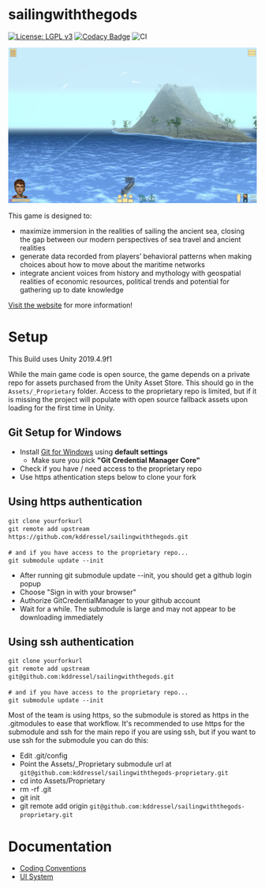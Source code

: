 sailingwiththegods
===================

[![License: LGPL v3](https://img.shields.io/badge/License-LGPL%20v3-blue.svg)](LICENSE) [![Codacy Badge](https://api.codacy.com/project/badge/Grade/ba9a42007847465d8bb80df93ad3dd77)](https://app.codacy.com/manual/kddressel/sailingwiththegods?utm_source=github.com&utm_medium=referral&utm_content=kddressel/sailingwiththegods&utm_campaign=Badge_Grade_Dashboard) ![CI](https://github.com/kddressel/sailingwiththegods/workflows/CI/badge.svg?branch=develop)

![](docs/images/screenshot.png)

This game is designed to:

* maximize immersion in the realities of sailing the ancient sea, closing the gap between our modern perspectives of sea travel and ancient realities
* generate data recorded from players’ behavioral patterns when making choices about how to move about the maritime networks
* integrate ancient voices from history and mythology with geospatial realities of economic resources, political trends and potential for gathering up to date knowledge

[Visit the website](https://scholarblogs.emory.edu/samothraciannetworks) for more information!

# Setup

This Build uses Unity 2019.4.9f1

While the main game code is open source, the game depends on a private repo for assets purchased from the Unity Asset Store. This should go in the ```Assets/_Proprietary``` folder. Access to the proprietary repo is limited, but if it is missing the project will populate with open source fallback assets upon loading for the first time in Unity.

## Git Setup for Windows

* Install [Git for Windows](https://git-scm.com/download/win) using **default settings**
  * Make sure you pick **"Git Credential Manager Core"**
* Check if you have / need access to the proprietary repo
* Use https athentication steps below to clone your fork

## Using https authentication

```
git clone yourforkurl
git remote add upstream https://github.com/kddressel/sailingwiththegods.git

# and if you have access to the proprietary repo...
git submodule update --init
```

* After running git submodule update --init, you should get a github login popup
* Choose "Sign in with your browser"
* Authorize GitCredentialManager to your github account
* Wait for a while. The submodule is large and may not appear to be downloading immediately

## Using ssh authentication

```
git clone yourforkurl
git remote add upstream git@github.com:kddressel/sailingwiththegods.git

# and if you have access to the proprietary repo...
git submodule update --init
```

Most of the team is using https, so the submodule is stored as https in the .gitmodules to ease that workflow. It's recommended to use https for the submodule and ssh for the main repo if you are using ssh, but if you want to use ssh for the submodule you can do this:

* Edit .git/config
* Point the Assets/_Proprietary submodule url at ```git@github.com:kddressel/sailingwiththegods-proprietary.git```
* cd into Assets/Proprietary
* rm -rf .git
* git init
* git remote add origin ```git@github.com:kddressel/sailingwiththegods-proprietary.git```


# Documentation

* [Coding Conventions](docs/coding-convention.md)
* [UI System](docs/ui-system.md)
